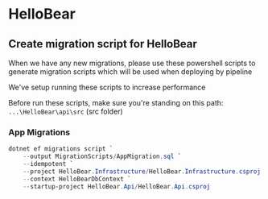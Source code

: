 # HelloBear

## Create migration script for HelloBear

When we have any new migrations, please use these powershell scripts to generate migration scripts which will be used
when
deploying by pipeline

We've setup running these scripts to increase performance

Before run these scripts, make sure you're standing on this path: `...\HelloBear\api\src` (src folder)

### App Migrations

```powershell
dotnet ef migrations script `
    --output MigrationScripts/AppMigration.sql `
    --idempotent `
    --project HelloBear.Infrastructure/HelloBear.Infrastructure.csproj `
    --context HelloBearDbContext `
    --startup-project HelloBear.Api/HelloBear.Api.csproj
```
